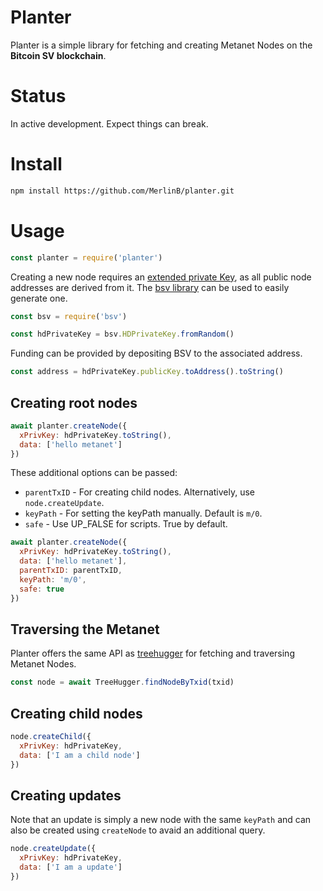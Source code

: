 # Planter

Planter is a simple library for fetching and creating Metanet Nodes on the **Bitcoin SV blockchain**.

# Status

In active development. Expect things can break.

# Install

```bash
npm install https://github.com/MerlinB/planter.git
```

# Usage

```js
const planter = require('planter')
```

Creating a new node requires an [extended private Key](https://docs.moneybutton.com/docs/bsv-hd-private-key.html), as all public node addresses are derived from it. The [bsv library](https://docs.moneybutton.com/docs/bsv-overview.html) can be used to easily generate one.

```js
const bsv = require('bsv')

const hdPrivateKey = bsv.HDPrivateKey.fromRandom()
```

Funding can be provided by depositing BSV to the associated address.

```js
const address = hdPrivateKey.publicKey.toAddress().toString()
```
## Creating root nodes

```js
await planter.createNode({
  xPrivKey: hdPrivateKey.toString(),
  data: ['hello metanet']
})
``` 

These additional options can be passed:

- `parentTxID` - For creating child nodes. Alternatively, use `node.createUpdate`.
- `keyPath` - For setting the keyPath manually. Default is `m/0`.  
- `safe` - Use UP_FALSE for scripts. True by default.

```js
await planter.createNode({
  xPrivKey: hdPrivateKey.toString(),
  data: ['hello metanet'],
  parentTxID: parentTxID,
  keyPath: 'm/0',
  safe: true
})
``` 

## Traversing the Metanet

Planter offers the same API as [treehugger](https://treehugger.bitpaste.app/) for fetching and traversing Metanet Nodes.

```js
const node = await TreeHugger.findNodeByTxid(txid)
```

## Creating child nodes

```js
node.createChild({
  xPrivKey: hdPrivateKey,
  data: ['I am a child node']
})
```

## Creating updates

Note that an update is simply a new node with the same `keyPath` and can also be created using `createNode` to avaid an additional query.

```js
node.createUpdate({
  xPrivKey: hdPrivateKey,
  data: ['I am a update']
})
```